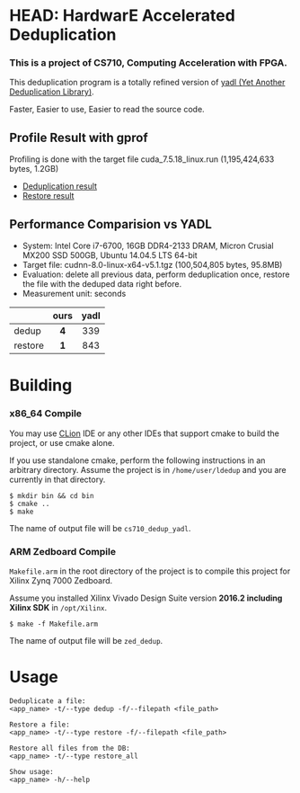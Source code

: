 # HEAD: HardwarE Accelerated Deduplication

### This is a project of CS710, Computing Acceleration with FPGA.

This deduplication program is a totally refined version of [yadl (Yet Another Deduplication Library)](https://github.com/YADL/yadl).

Faster, Easier to use, Easier to read the source code.

## Profile Result with gprof
Profiling is done with the target file cuda_7.5.18_linux.run (1,195,424,633 bytes, 1.2GB)
- [Deduplication result](./analysis_dedup.txt)
- [Restore result](./analysis_restore.txt)


## Performance Comparision vs YADL
* System: Intel Core i7-6700, 16GB DDR4-2133 DRAM, Micron Crusial MX200 SSD 500GB, Ubuntu 14.04.5 LTS 64-bit
* Target file: cudnn-8.0-linux-x64-v5.1.tgz (100,504,805 bytes, 95.8MB)
* Evaluation: delete all previous data, perform deduplication once, restore the file with the deduped data right before.
* Measurement unit: seconds

|  | ours | yadl |
|:-------|:----:|:-----:|
| dedup | **4** | 339 |
| restore | **1** | 843 |


# Building

### x86_64 Compile
You may use [CLion](https://www.jetbrains.com/clion/) IDE or any other IDEs that support cmake to build the project, or use cmake alone. 

If you use standalone cmake, perform the following instructions in an arbitrary directory. Assume the project is in `/home/user/ldedup` and you are currently in that directory.

```
$ mkdir bin && cd bin
$ cmake ..
$ make
```
The name of output file will be `cs710_dedup_yadl`.

### ARM Zedboard Compile
`Makefile.arm` in the root directory of the project is to compile this project for Xilinx Zynq 7000 Zedboard.

Assume you installed Xilinx Vivado Design Suite version **2016.2 including Xilinx SDK** in `/opt/Xilinx`.

```
$ make -f Makefile.arm
```
The name of output file will be `zed_dedup`.


# Usage

```
Deduplicate a file:
<app_name> -t/--type dedup -f/--filepath <file_path>

Restore a file:
<app_name> -t/--type restore -f/--filepath <file_path>

Restore all files from the DB:
<app_name> -t/--type restore_all

Show usage:
<app_name> -h/--help
```
